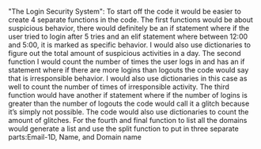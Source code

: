 "The Login Security System":
To start off the code it would be easier to create 4 separate functions in the code. The first functions would be about suspicious behavior, there would definitely be an if statement where if the user tried to login after 5 tries and an elif  statement where between 12:00 and 5:00, it is marked as specific behavior. I would also use dictionaries to figure out the total amount of suspicious activities in a day. The second function I would count the number of times the user logs in and has an if statement where if there are more logins than logouts the code would say that is irresponsible behavior. I would also use dictionaries in this case as well to count the number of times of irresponsible activity. The third function would have another if statement where if the number of logins is greater than the number of logouts the code would call it a glitch because it’s simply not possible. The code would also use dictionaries to count the amount of glitches. For the fourth and final function to list all the domains would generate a list  and use the split function to put in three separate parts:Email-1D, Name, and Domain name 

